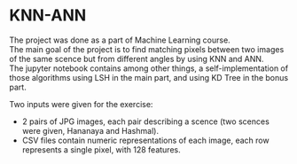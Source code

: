 # KNN-ANN

The project was done as a part of Machine Learning course. <br>
The main goal of the project is to find matching pixels between two images of the same scence but from different angles by using KNN and ANN. <br>
The jupyter notebook contains among other things, a self-implementation of those algorithms using LSH in the main part, and using KD Tree in the bonus part. <br>

Two inputs were given for the exercise:  <br>
- 2 pairs of JPG images, each pair describing a scence (two scences were given, Hananaya and Hashmal). <br>
- CSV files contain numeric representations of each image, each row represents a single pixel, with 128 features.<br>  

